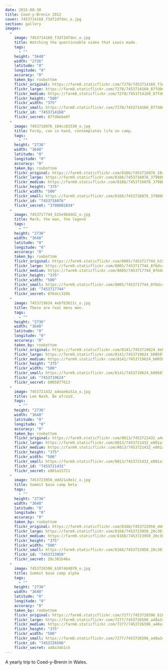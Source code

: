 ```yaml
---
date: 2015-08-30
title: Coed-y-Brenin 2012
cover: 7453714160_f3df2dfdec_o.jpg
section: gallery
images:
  - 
    image: 7453714160_f3df2dfdec_o.jpg
    title: Watching the questionable video that Lewis made.
    tags:
      - ""
    height: "3648"
    width: "2736"
    latitude: "0"
    longitude: "0"
    accuracy: "0"
    taken_by: roobottom
    flickr_original: https://farm8.staticflickr.com/7270/7453714160_f3df2dfdec_o.jpg
    flickr_large: https://farm8.staticflickr.com/7270/7453714160_87fd0ebe0f_b.jpg
    flickr_medium: https://farm8.staticflickr.com/7270/7453714160_87fd0ebe0f.jpg
    flickr_height: "500"
    flickr_width: "375"
    flickr_small: https://farm8.staticflickr.com/7270/7453714160_87fd0ebe0f_m.jpg
    flickr_id: "7453714160"
    flickr_secret: 87fd0ebe0f
  - 
    image: 7453716076_104cc81530_o.jpg
    title: Fordy, can in hand, contemplates life on camp.
    tags:
      - ""
    height: "2736"
    width: "3648"
    latitude: "0"
    longitude: "0"
    accuracy: "0"
    taken_by: roobottom
    flickr_original: https://farm9.staticflickr.com/8166/7453716076_104cc81530_o.jpg
    flickr_large: https://farm9.staticflickr.com/8166/7453716076_3798002834_b.jpg
    flickr_medium: https://farm9.staticflickr.com/8166/7453716076_3798002834.jpg
    flickr_height: "375"
    flickr_width: "500"
    flickr_small: https://farm9.staticflickr.com/8166/7453716076_3798002834_m.jpg
    flickr_id: "7453716076"
    flickr_secret: "3798002834"
  - 
    image: 7453717744_b15e9b8dd1_o.jpg
    title: Mark; the man, the legend
    tags:
      - ""
    height: "2736"
    width: "3648"
    latitude: "0"
    longitude: "0"
    accuracy: "0"
    taken_by: roobottom
    flickr_original: https://farm9.staticflickr.com/8005/7453717744_b15e9b8dd1_o.jpg
    flickr_large: https://farm9.staticflickr.com/8005/7453717744_8f6dcc326b_b.jpg
    flickr_medium: https://farm9.staticflickr.com/8005/7453717744_8f6dcc326b.jpg
    flickr_height: "375"
    flickr_width: "500"
    flickr_small: https://farm9.staticflickr.com/8005/7453717744_8f6dcc326b_m.jpg
    flickr_id: "7453717744"
    flickr_secret: 8f6dcc326b
  - 
    image: 7453719624_4ebfb3621c_o.jpg
    title: These are real mens men.
    tags:
      - ""
    height: "2736"
    width: "3648"
    latitude: "0"
    longitude: "0"
    accuracy: "0"
    taken_by: roobottom
    flickr_original: https://farm9.staticflickr.com/8141/7453719624_4ebfb3621c_o.jpg
    flickr_large: https://farm9.staticflickr.com/8141/7453719624_b005077613_b.jpg
    flickr_medium: https://farm9.staticflickr.com/8141/7453719624_b005077613.jpg
    flickr_height: "375"
    flickr_width: "500"
    flickr_small: https://farm9.staticflickr.com/8141/7453719624_b005077613_m.jpg
    flickr_id: "7453719624"
    flickr_secret: b005077613
  - 
    image: 7453721432_a4eae6a51a_o.jpg
    title: Lee Nash. Be afraid.
    tags:
      - ""
    height: "2736"
    width: "3648"
    latitude: "0"
    longitude: "0"
    accuracy: "0"
    taken_by: roobottom
    flickr_original: https://farm9.staticflickr.com/8013/7453721432_a4eae6a51a_o.jpg
    flickr_large: https://farm9.staticflickr.com/8013/7453721432_e801a15711_b.jpg
    flickr_medium: https://farm9.staticflickr.com/8013/7453721432_e801a15711.jpg
    flickr_height: "375"
    flickr_width: "500"
    flickr_small: https://farm9.staticflickr.com/8013/7453721432_e801a15711_m.jpg
    flickr_id: "7453721432"
    flickr_secret: e801a15711
  - 
    image: 7453723950_ddd21a9e1c_o.jpg
    title: Summit base camp beta
    tags:
      - ""
    height: "2736"
    width: "3648"
    latitude: "0"
    longitude: "0"
    accuracy: "0"
    taken_by: roobottom
    flickr_original: https://farm9.staticflickr.com/8168/7453723950_ddd21a9e1c_o.jpg
    flickr_large: https://farm9.staticflickr.com/8168/7453723950_20c301b46a_b.jpg
    flickr_medium: https://farm9.staticflickr.com/8168/7453723950_20c301b46a.jpg
    flickr_height: "375"
    flickr_width: "500"
    flickr_small: https://farm9.staticflickr.com/8168/7453723950_20c301b46a_m.jpg
    flickr_id: "7453723950"
    flickr_secret: 20c301b46a
  - 
    image: 7453726596_61074b9070_o.jpg
    title: Summit base camp alpha
    tags:
      - ""
    height: "2736"
    width: "3648"
    latitude: "0"
    longitude: "0"
    accuracy: "0"
    taken_by: roobottom
    flickr_original: https://farm8.staticflickr.com/7277/7453726596_61074b9070_o.jpg
    flickr_large: https://farm8.staticflickr.com/7277/7453726596_a48a34b1cb_b.jpg
    flickr_medium: https://farm8.staticflickr.com/7277/7453726596_a48a34b1cb.jpg
    flickr_height: "375"
    flickr_width: "500"
    flickr_small: https://farm8.staticflickr.com/7277/7453726596_a48a34b1cb_m.jpg
    flickr_id: "7453726596"
    flickr_secret: a48a34b1cb
---
```

A yearly trip to Coed-y-Brenin in Wales.